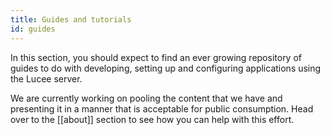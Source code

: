 ```yaml
---
title: Guides and tutorials
id: guides
---
```


In this section, you should expect to find an ever growing repository of guides to do with developing, setting up and configuring applications using the Lucee server.

We are currently working on pooling the content that we have and presenting it in a manner that is acceptable for public consumption. Head over to the [[about]] section to see how you can help with this effort.
